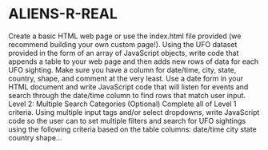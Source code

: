 # ALIENS-R-REAL
Create a basic HTML web page or use the index.html file provided (we recommend building your own custom page!).  Using the UFO dataset provided in the form of an array of JavaScript objects, write code that appends a table to your web page and then adds new rows of data for each UFO sighting.   Make sure you have a column for date/time, city, state, country, shape, and comment at the very least.   Use a date form in your HTML document and write JavaScript code that will listen for events and search through the date/time column to find rows that match user input.    Level 2: Multiple Search Categories (Optional)   Complete all of Level 1 criteria. Using multiple input tags and/or select dropdowns, write JavaScript code so the user can to set multiple filters and search for UFO sightings using the following criteria based on the table columns:    date/time city state country shape...
